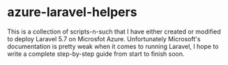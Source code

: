 # azure-laravel-helpers

This is a collection of scripts-n-such that I have either created or modified to deploy Laravel 5.7 on Microsfot Azure. Unfortunately Microsoft's documentation is pretty weak when it comes to running Laravel, I hope to write a complete step-by-step guide from start to finish soon.
